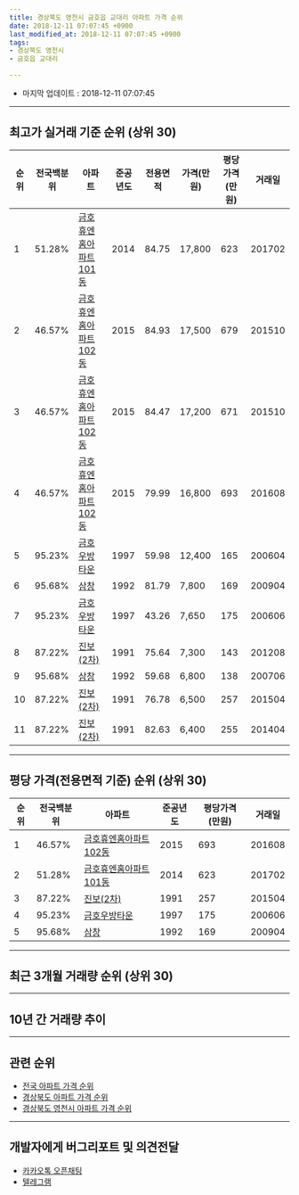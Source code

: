 ```yaml
---
title: 경상북도 영천시 금호읍 교대리 아파트 가격 순위
date: 2018-12-11 07:07:45 +0900
last_modified_at: 2018-12-11 07:07:45 +0900
tags:
- 경상북도 영천시
- 금호읍 교대리

---
```


* 마지막 업데이트 : 2018-12-11 07:07:45

---

## 최고가 실거래 기준 순위 (상위 30)


|순위|전국백분위|아파트|준공년도|전용면적|가격(만원)|평당가격(만원)|거래일|
|---|---|---|---|---|---|---|---|
|1|51.28%|[금호휴엔홈아파트101동](https://search.naver.com/search.naver?query=%EA%B2%BD%EC%83%81%EB%B6%81%EB%8F%84+%EC%98%81%EC%B2%9C%EC%8B%9C+%EA%B8%88%ED%98%B8%EC%9D%8D+%EA%B5%90%EB%8C%80%EB%A6%AC+%EA%B8%88%ED%98%B8%ED%9C%B4%EC%97%94%ED%99%88%EC%95%84%ED%8C%8C%ED%8A%B8101%EB%8F%99)|2014|84.75|17,800|623|201702|
|2|46.57%|[금호휴엔홈아파트102동](https://search.naver.com/search.naver?query=%EA%B2%BD%EC%83%81%EB%B6%81%EB%8F%84+%EC%98%81%EC%B2%9C%EC%8B%9C+%EA%B8%88%ED%98%B8%EC%9D%8D+%EA%B5%90%EB%8C%80%EB%A6%AC+%EA%B8%88%ED%98%B8%ED%9C%B4%EC%97%94%ED%99%88%EC%95%84%ED%8C%8C%ED%8A%B8102%EB%8F%99)|2015|84.93|17,500|679|201510|
|3|46.57%|[금호휴엔홈아파트102동](https://search.naver.com/search.naver?query=%EA%B2%BD%EC%83%81%EB%B6%81%EB%8F%84+%EC%98%81%EC%B2%9C%EC%8B%9C+%EA%B8%88%ED%98%B8%EC%9D%8D+%EA%B5%90%EB%8C%80%EB%A6%AC+%EA%B8%88%ED%98%B8%ED%9C%B4%EC%97%94%ED%99%88%EC%95%84%ED%8C%8C%ED%8A%B8102%EB%8F%99)|2015|84.47|17,200|671|201510|
|4|46.57%|[금호휴엔홈아파트102동](https://search.naver.com/search.naver?query=%EA%B2%BD%EC%83%81%EB%B6%81%EB%8F%84+%EC%98%81%EC%B2%9C%EC%8B%9C+%EA%B8%88%ED%98%B8%EC%9D%8D+%EA%B5%90%EB%8C%80%EB%A6%AC+%EA%B8%88%ED%98%B8%ED%9C%B4%EC%97%94%ED%99%88%EC%95%84%ED%8C%8C%ED%8A%B8102%EB%8F%99)|2015|79.99|16,800|693|201608|
|5|95.23%|[금호우방타운](https://search.naver.com/search.naver?query=%EA%B2%BD%EC%83%81%EB%B6%81%EB%8F%84+%EC%98%81%EC%B2%9C%EC%8B%9C+%EA%B8%88%ED%98%B8%EC%9D%8D+%EA%B5%90%EB%8C%80%EB%A6%AC+%EA%B8%88%ED%98%B8%EC%9A%B0%EB%B0%A9%ED%83%80%EC%9A%B4)|1997|59.98|12,400|165|200604|
|6|95.68%|[삼창](https://search.naver.com/search.naver?query=%EA%B2%BD%EC%83%81%EB%B6%81%EB%8F%84+%EC%98%81%EC%B2%9C%EC%8B%9C+%EA%B8%88%ED%98%B8%EC%9D%8D+%EA%B5%90%EB%8C%80%EB%A6%AC+%EC%82%BC%EC%B0%BD)|1992|81.79|7,800|169|200904|
|7|95.23%|[금호우방타운](https://search.naver.com/search.naver?query=%EA%B2%BD%EC%83%81%EB%B6%81%EB%8F%84+%EC%98%81%EC%B2%9C%EC%8B%9C+%EA%B8%88%ED%98%B8%EC%9D%8D+%EA%B5%90%EB%8C%80%EB%A6%AC+%EA%B8%88%ED%98%B8%EC%9A%B0%EB%B0%A9%ED%83%80%EC%9A%B4)|1997|43.26|7,650|175|200606|
|8|87.22%|[진보(2차)](https://search.naver.com/search.naver?query=%EA%B2%BD%EC%83%81%EB%B6%81%EB%8F%84+%EC%98%81%EC%B2%9C%EC%8B%9C+%EA%B8%88%ED%98%B8%EC%9D%8D+%EA%B5%90%EB%8C%80%EB%A6%AC+%EC%A7%84%EB%B3%B4%282%EC%B0%A8%29)|1991|75.64|7,300|143|201208|
|9|95.68%|[삼창](https://search.naver.com/search.naver?query=%EA%B2%BD%EC%83%81%EB%B6%81%EB%8F%84+%EC%98%81%EC%B2%9C%EC%8B%9C+%EA%B8%88%ED%98%B8%EC%9D%8D+%EA%B5%90%EB%8C%80%EB%A6%AC+%EC%82%BC%EC%B0%BD)|1992|59.68|6,800|138|200706|
|10|87.22%|[진보(2차)](https://search.naver.com/search.naver?query=%EA%B2%BD%EC%83%81%EB%B6%81%EB%8F%84+%EC%98%81%EC%B2%9C%EC%8B%9C+%EA%B8%88%ED%98%B8%EC%9D%8D+%EA%B5%90%EB%8C%80%EB%A6%AC+%EC%A7%84%EB%B3%B4%282%EC%B0%A8%29)|1991|76.78|6,500|257|201504|
|11|87.22%|[진보(2차)](https://search.naver.com/search.naver?query=%EA%B2%BD%EC%83%81%EB%B6%81%EB%8F%84+%EC%98%81%EC%B2%9C%EC%8B%9C+%EA%B8%88%ED%98%B8%EC%9D%8D+%EA%B5%90%EB%8C%80%EB%A6%AC+%EC%A7%84%EB%B3%B4%282%EC%B0%A8%29)|1991|82.63|6,400|255|201404|


---

## 평당 가격(전용면적 기준) 순위 (상위 30)


|순위|전국백분위|아파트|준공년도|평당가격(만원)|거래일|
|---|---|---|---|---|---|
|1|46.57%|[금호휴엔홈아파트102동](https://search.naver.com/search.naver?query=%EA%B2%BD%EC%83%81%EB%B6%81%EB%8F%84+%EC%98%81%EC%B2%9C%EC%8B%9C+%EA%B8%88%ED%98%B8%EC%9D%8D+%EA%B5%90%EB%8C%80%EB%A6%AC+%EA%B8%88%ED%98%B8%ED%9C%B4%EC%97%94%ED%99%88%EC%95%84%ED%8C%8C%ED%8A%B8102%EB%8F%99)|2015|693|201608|
|2|51.28%|[금호휴엔홈아파트101동](https://search.naver.com/search.naver?query=%EA%B2%BD%EC%83%81%EB%B6%81%EB%8F%84+%EC%98%81%EC%B2%9C%EC%8B%9C+%EA%B8%88%ED%98%B8%EC%9D%8D+%EA%B5%90%EB%8C%80%EB%A6%AC+%EA%B8%88%ED%98%B8%ED%9C%B4%EC%97%94%ED%99%88%EC%95%84%ED%8C%8C%ED%8A%B8101%EB%8F%99)|2014|623|201702|
|3|87.22%|[진보(2차)](https://search.naver.com/search.naver?query=%EA%B2%BD%EC%83%81%EB%B6%81%EB%8F%84+%EC%98%81%EC%B2%9C%EC%8B%9C+%EA%B8%88%ED%98%B8%EC%9D%8D+%EA%B5%90%EB%8C%80%EB%A6%AC+%EC%A7%84%EB%B3%B4%282%EC%B0%A8%29)|1991|257|201504|
|4|95.23%|[금호우방타운](https://search.naver.com/search.naver?query=%EA%B2%BD%EC%83%81%EB%B6%81%EB%8F%84+%EC%98%81%EC%B2%9C%EC%8B%9C+%EA%B8%88%ED%98%B8%EC%9D%8D+%EA%B5%90%EB%8C%80%EB%A6%AC+%EA%B8%88%ED%98%B8%EC%9A%B0%EB%B0%A9%ED%83%80%EC%9A%B4)|1997|175|200606|
|5|95.68%|[삼창](https://search.naver.com/search.naver?query=%EA%B2%BD%EC%83%81%EB%B6%81%EB%8F%84+%EC%98%81%EC%B2%9C%EC%8B%9C+%EA%B8%88%ED%98%B8%EC%9D%8D+%EA%B5%90%EB%8C%80%EB%A6%AC+%EC%82%BC%EC%B0%BD)|1992|169|200904|


---

## 최근 3개월 거래량 순위 (상위 30)


<div style="width:100%;">
    <canvas id="deal_count_ranking" height="250"></canvas>
</div>


<script>
new Chart(document.getElementById("deal_count_ranking"), {
    type: 'horizontalBar',
    data: {
        labels: ['금호우방타운', '진보(2차)'],
        datasets: [{
            label: '실거래 수',
            data: [3, 1],
            borderColor: "rgba(255, 0, 128, 1)",
            backgroundColor: "rgba(255, 0, 128, 0.5)",
            fill: false,
        }]
    },
    options: {
        responsive: true,
        title: {
            display: true,
            text: '최근 3개월 거래량 순위'
        },
        tooltips: {
            mode: 'index',
            intersect: false,
            callbacks: {
                title: function(tooltipItems, data) {
                    return "실거래 수:";
                },
                label: function(tooltipItem, data) {
                    return data.labels[tooltipItem.index] + ": " + tooltipItem.xLabel;
                }
            }
        },
        hover: {
            mode: 'nearest',
            intersect: true
        },
        scales: {
            xAxes: [{
                display: true,
                scaleLabel: {
                    display: true,
                    labelString: '실거래 수'
                },
                ticks: {
                    suggestedMin: 0,
                }
            }],
            yAxes: [{
                display: true,
                ticks: {
                    autoSkip: false,
                    callback: function(value, index, values) {
                        if (value.length > 15)
                            return value.substr(0, 13) + "...";
                        else
                            return value;
                    }
                },
                scaleLabel: {
                    display: false,
                }
            }]
        }
    }
});

</script>


---

## 10년 간 거래량 추이


<div style="width:100%;">
    <canvas id="deal_progress" height="250"></canvas>
</div>

<script>
new Chart(document.getElementById("deal_progress"), {
    type: 'line',
    data: {
        labels: ['200812','200901','200902','200903','200904','200905','200906','200907','200908','200909','200910','200911','200912','201001','201002','201003','201004','201005','201006','201007','201008','201009','201010','201011','201012','201101','201102','201103','201104','201105','201106','201107','201108','201109','201110','201111','201112','201201','201202','201203','201204','201205','201206','201207','201208','201209','201210','201211','201212','201301','201302','201303','201304','201305','201306','201307','201308','201309','201310','201311','201312','201401','201402','201403','201404','201405','201406','201407','201408','201409','201410','201411','201412','201501','201502','201503','201504','201505','201506','201507','201508','201509','201510','201511','201512','201601','201602','201603','201604','201605','201606','201607','201608','201609','201610','201611','201612','201701','201702','201703','201704','201705','201706','201707','201708','201709','201710','201711','201712','201801','201802','201803','201804','201805','201806','201807','201808','201809','201810','201811','201812'],
        datasets: [{
            label: '실거래 수',
            pointRadius: 1,
            data: [3, 3, 3, 7, 3, 4, 4, 4, 5, 8, 6, 8, 0, 7, 7, 4, 0, 7, 2, 1, 3, 0, 3, 4, 5, 2, 5, 4, 5, 4, 1, 3, 5, 0, 3, 2, 3, 1, 4, 2, 7, 4, 3, 6, 3, 2, 3, 2, 2, 1, 8, 2, 1, 6, 3, 2, 1, 1, 3, 3, 1, 5, 4, 4, 5, 4, 3, 0, 2, 3, 6, 4, 4, 3, 2, 2, 7, 3, 4, 2, 3, 1, 4, 1, 2, 1, 1, 3, 4, 2, 1, 0, 3, 1, 1, 6, 3, 0, 5, 5, 0, 0, 3, 0, 0, 5, 2, 2, 2, 3, 1, 1, 3, 0, 0, 3, 1, 0, 4, 0, 0],
            borderColor: "rgba(255, 201, 14, 1)",
            backgroundColor: "rgba(255, 201, 14, 0.5)",
            fill: true,
        }]
    },
    options: {
        responsive: true,
        title: {
            display: true,
            text: '10년간 거래량 추이'
        },
        tooltips: {
            mode: 'index',
            intersect: false,
        },
        hover: {
            mode: 'nearest',
            intersect: true
        },
        scales: {
            xAxes: [{
                display: true,
                scaleLabel: {
                    display: true,
                    labelString: '년/월'
                }
            }],
            yAxes: [{
                display: true,
                ticks: {
                    suggestedMin: 0,
                },
                scaleLabel: {
                    display: true,
                    labelString: '실거래 수'
                }
            }]
        }
    }
});

</script>


---

## 관련 순위

- [전국 아파트 가격 순위](https://inasie.github.io/apt-ranking/전국)
- [경상북도 아파트 가격 순위](https://inasie.github.io/apt-ranking/경상북도)
- [경상북도 영천시 아파트 가격 순위](https://inasie.github.io/apt-ranking/경상북도-영천시)


---

## 개발자에게 버그리포트 및 의견전달

- [카카오톡 오픈채팅](https://open.kakao.com/o/gLJUAP4)
- [텔레그램](https://t.me/inasie)

